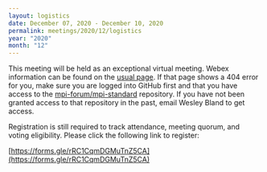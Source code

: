 ```yaml
---
layout: logistics
date: December 07, 2020 - December 10, 2020
permalink: meetings/2020/12/logistics
year: "2020"
month: "12"
---
```


This meeting will be held as an exceptional virtual meeting. Webex information can be found on the
[usual page](https://github.com/mpi-forum/mpi-standard/wiki/MPI-Forum-Webex-Information). If that
page shows a 404 error for you, make sure you are logged into GitHub first and that you have access
to the [mpi-forum/mpi-standard](https://github.com/mpi-forum/mpi-standard) repository. If you have
not been granted access to that repository in the past, email Wesley Bland to get access.

Registration is still required to track attendance, meeting quorum, and voting eligibility. Please
click the following link to register:

[https://forms.gle/rRC1CqmDGMuTnZ5CA](https://forms.gle/rRC1CqmDGMuTnZ5CA)
